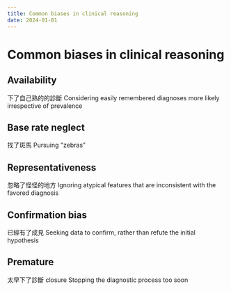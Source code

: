 ```yaml
---
title: Common biases in clinical reasoning
date: 2024-01-01
---
```

# Common biases in clinical reasoning

## Availability
下了自己熟的的診斷
Considering easily remembered diagnoses more likely irrespective of prevalence

## Base rate neglect
找了斑馬
Pursuing "zebras”

## Representativeness
忽略了怪怪的地方
Ignoring atypical features that are inconsistent with the favored diagnosis

## Confirmation bias
已經有了成見
Seeking data to confirm, rather than refute the initial hypothesis

## Premature
太早下了診斷
closure Stopping the diagnostic process too soon
